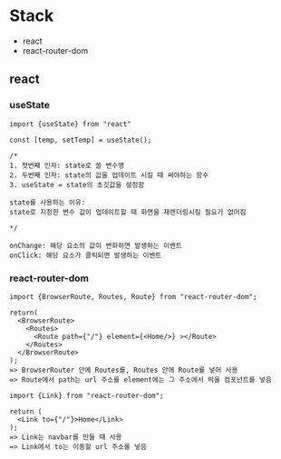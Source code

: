 <!-- @format -->

# Stack

- react
- react-router-dom

## react

### useState

```
import {useState} from "react"

const [temp, setTemp] = useState();

/*
1. 첫번째 인자: state로 쓸 변수명
2. 두번째 인자: state의 값을 업데이트 시킬 때 써야하는 함수
3. useState = state의 초깃값을 설정함

state를 사용하는 이유:
state로 지정한 변수 값이 업데이트할 때 화면을 재렌더링시킬 필요가 없어짐

*/
```

```
onChange: 해당 요소의 값이 변화하면 발생하는 이벤트
onClick: 해당 요소가 클릭되면 발생하는 이벤트
```

### react-router-dom

```
import {BrowserRoute, Routes, Route} from "react-router-dom";

return(
  <BrowserRoute>
    <Routes>
      <Route path={"/"} element={<Home/>} ></Route>
    </Routes>
  </BrowserRoute>
);
=> BrowserRouter 안에 Routes를, Routes 안에 Route를 넣어 사용
=> Route에서 path는 url 주소를 element에는 그 주소에서 띄울 컴포넌트를 넣음
```

```
import {Link} from "react-router-dom";

return (
  <Link to={"/"}>Home</Link>
);
=> Link는 navbar를 만들 때 사용
=> Link에서 to는 이동할 url 주소를 넣음
```